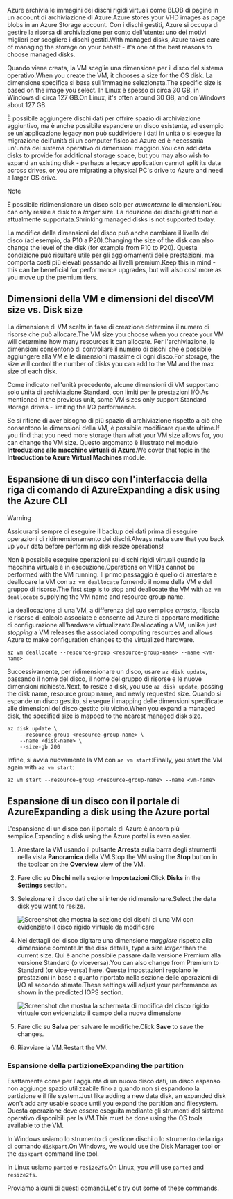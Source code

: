 <span data-ttu-id="19c38-101">Azure archivia le immagini dei dischi rigidi virtuali come BLOB di pagine in un account di archiviazione di Azure.</span><span class="sxs-lookup"><span data-stu-id="19c38-101">Azure stores your VHD images as page blobs in an Azure Storage account.</span></span> <span data-ttu-id="19c38-102">Con i dischi gestiti, Azure si occupa di gestire la risorsa di archiviazione per conto dell'utente: uno dei motivi migliori per scegliere i dischi gestiti.</span><span class="sxs-lookup"><span data-stu-id="19c38-102">With managed disks, Azure takes care of managing the storage on your behalf - it's one of the best reasons to choose managed disks.</span></span>

<span data-ttu-id="19c38-103">Quando viene creata, la VM sceglie una dimensione per il disco del sistema operativo.</span><span class="sxs-lookup"><span data-stu-id="19c38-103">When you create the VM, it chooses a size for the OS disk.</span></span> <span data-ttu-id="19c38-104">La dimensione specifica si basa sull'immagine selezionata.</span><span class="sxs-lookup"><span data-stu-id="19c38-104">The specific size is based on the image you select.</span></span> <span data-ttu-id="19c38-105">In Linux è spesso di circa 30 GB, in Windows di circa 127 GB.</span><span class="sxs-lookup"><span data-stu-id="19c38-105">On Linux, it's often around 30 GB, and on Windows about 127 GB.</span></span>

<span data-ttu-id="19c38-106">È possibile aggiungere dischi dati per offrire spazio di archiviazione aggiuntivo, ma è anche possibile espandere un disco esistente, ad esempio se un'applicazione legacy non può suddividere i dati in unità o si esegue la migrazione dell'unità di un computer fisico ad Azure ed è necessaria un'unità del sistema operativo di dimensioni maggiori.</span><span class="sxs-lookup"><span data-stu-id="19c38-106">You can add data disks to provide for additional storage space, but you may also wish to expand an existing disk - perhaps a legacy application cannot split its data across drives, or you are migrating a physical PC's drive to Azure and need a larger OS drive.</span></span>

> [!NOTE]
> <span data-ttu-id="19c38-107">È possibile ridimensionare un disco solo per _aumentarne_ le dimensioni.</span><span class="sxs-lookup"><span data-stu-id="19c38-107">You can only resize a disk to a _larger_ size.</span></span> <span data-ttu-id="19c38-108">La riduzione dei dischi gestiti non è attualmente supportata.</span><span class="sxs-lookup"><span data-stu-id="19c38-108">Shrinking managed disks is not supported today.</span></span>

<span data-ttu-id="19c38-109">La modifica delle dimensioni del disco può anche cambiare il livello del disco (ad esempio, da P10 a P20).</span><span class="sxs-lookup"><span data-stu-id="19c38-109">Changing the size of the disk can also change the level of the disk (for example from P10 to P20).</span></span> <span data-ttu-id="19c38-110">Questa condizione può risultare utile per gli aggiornamenti delle prestazioni, ma comporta costi più elevati passando ai livelli premium.</span><span class="sxs-lookup"><span data-stu-id="19c38-110">Keep this in mind - this can be beneficial for performance upgrades, but will also cost more as you move up the premium tiers.</span></span>

## <a name="vm-size-vs-disk-size"></a><span data-ttu-id="19c38-111">Dimensioni della VM e dimensioni del disco</span><span class="sxs-lookup"><span data-stu-id="19c38-111">VM size vs. Disk size</span></span>

<span data-ttu-id="19c38-112">La dimensione di VM scelta in fase di creazione determina il numero di risorse che può allocare.</span><span class="sxs-lookup"><span data-stu-id="19c38-112">The VM size you choose when you create your VM will determine how many resources it can allocate.</span></span> <span data-ttu-id="19c38-113">Per l'archiviazione, le dimensioni consentono di controllare il numero di dischi che è possibile aggiungere alla VM e le dimensioni massime di ogni disco.</span><span class="sxs-lookup"><span data-stu-id="19c38-113">For storage, the size will control the number of disks you can add to the VM and the max size of each disk.</span></span> 

<span data-ttu-id="19c38-114">Come indicato nell'unità precedente, alcune dimensioni di VM supportano solo unità di archiviazione Standard, con limiti per le prestazioni I/O.</span><span class="sxs-lookup"><span data-stu-id="19c38-114">As mentioned in the previous unit, some VM sizes only support Standard storage drives - limiting the I/O performance.</span></span>

<span data-ttu-id="19c38-115">Se si ritiene di aver bisogno di più spazio di archiviazione rispetto a ciò che consentono le dimensioni della VM, è possibile modificare queste ultime.</span><span class="sxs-lookup"><span data-stu-id="19c38-115">If you find that you need more storage than what your VM size allows for, you can change the VM size.</span></span> <span data-ttu-id="19c38-116">Questo argomento è illustrato nel modulo **Introduzione alle macchine virtuali di Azure**.</span><span class="sxs-lookup"><span data-stu-id="19c38-116">We cover that topic in the **Introduction to Azure Virtual Machines** module.</span></span>

## <a name="expanding-a-disk-using-the-azure-cli"></a><span data-ttu-id="19c38-117">Espansione di un disco con l'interfaccia della riga di comando di Azure</span><span class="sxs-lookup"><span data-stu-id="19c38-117">Expanding a disk using the Azure CLI</span></span>

> [!WARNING]
> <span data-ttu-id="19c38-118">Assicurarsi sempre di eseguire il backup dei dati prima di eseguire operazioni di ridimensionamento dei dischi.</span><span class="sxs-lookup"><span data-stu-id="19c38-118">Always make sure that you back up your data before performing disk resize operations!</span></span>

<span data-ttu-id="19c38-119">Non è possibile eseguire operazioni sui dischi rigidi virtuali quando la macchina virtuale è in esecuzione.</span><span class="sxs-lookup"><span data-stu-id="19c38-119">Operations on VHDs cannot be performed with the VM running.</span></span> <span data-ttu-id="19c38-120">Il primo passaggio è quello di arrestare e deallocare la VM con `az vm deallocate` fornendo il nome della VM e del gruppo di risorse.</span><span class="sxs-lookup"><span data-stu-id="19c38-120">The first step is to stop and deallocate the VM with `az vm deallocate` supplying the VM name and resource group name.</span></span>

<span data-ttu-id="19c38-121">La deallocazione di una VM, a differenza del suo semplice _arresto_, rilascia le risorse di calcolo associate e consente ad Azure di apportare modifiche di configurazione all'hardware virtualizzato.</span><span class="sxs-lookup"><span data-stu-id="19c38-121">Deallocating a VM, unlike just _stopping_ a VM releases the associated computing resources and allows Azure to make configuration changes to the virtualized hardware.</span></span>

```azurecli
az vm deallocate --resource-group <resource-group-name> --name <vm-name>
```

<span data-ttu-id="19c38-122">Successivamente, per ridimensionare un disco, usare `az disk update`, passando il nome del disco, il nome del gruppo di risorse e le nuove dimensioni richieste.</span><span class="sxs-lookup"><span data-stu-id="19c38-122">Next, to resize a disk, you use `az disk update`, passing the disk name, resource group name, and newly requested size.</span></span> <span data-ttu-id="19c38-123">Quando si espande un disco gestito, si esegue il mapping delle dimensioni specificate alle dimensioni del disco gestito più vicino.</span><span class="sxs-lookup"><span data-stu-id="19c38-123">When you expand a managed disk, the specified size is mapped to the nearest managed disk size.</span></span>

```azurecli
az disk update \
    --resource-group <resource-group-name> \
    --name <disk-name> \
    --size-gb 200
```

<span data-ttu-id="19c38-124">Infine, si avvia nuovamente la VM con `az vm start`:</span><span class="sxs-lookup"><span data-stu-id="19c38-124">Finally, you start the VM again with `az vm start`:</span></span>

```azurecli
az vm start --resource-group <resource-group-name> --name <vm-name>
```

## <a name="expanding-a-disk-using-the-azure-portal"></a><span data-ttu-id="19c38-125">Espansione di un disco con il portale di Azure</span><span class="sxs-lookup"><span data-stu-id="19c38-125">Expanding a disk using the Azure portal</span></span>

<span data-ttu-id="19c38-126">L'espansione di un disco con il portale di Azure è ancora più semplice.</span><span class="sxs-lookup"><span data-stu-id="19c38-126">Expanding a disk using the Azure portal is even easier.</span></span>

1. <span data-ttu-id="19c38-127">Arrestare la VM usando il pulsante **Arresta** sulla barra degli strumenti nella vista **Panoramica** della VM.</span><span class="sxs-lookup"><span data-stu-id="19c38-127">Stop the VM using the **Stop** button in the toolbar on the **Overview** view of the VM.</span></span>

1. <span data-ttu-id="19c38-128">Fare clic su **Dischi** nella sezione **Impostazioni**.</span><span class="sxs-lookup"><span data-stu-id="19c38-128">Click **Disks** in the **Settings** section.</span></span>

1. <span data-ttu-id="19c38-129">Selezionare il disco dati che si intende ridimensionare.</span><span class="sxs-lookup"><span data-stu-id="19c38-129">Select the data disk you want to resize.</span></span>

    ![Screenshot che mostra la sezione dei dischi di una VM con evidenziato il disco rigido virtuale da modificare](../media/5-portal-disks.png)

1. <span data-ttu-id="19c38-131">Nei dettagli del disco digitare una dimensione _maggiore_ rispetto alla dimensione corrente.</span><span class="sxs-lookup"><span data-stu-id="19c38-131">In the disk details, type a size _larger_ than the current size.</span></span> <span data-ttu-id="19c38-132">Qui è anche possibile passare dalla versione Premium alla versione Standard (o viceversa).</span><span class="sxs-lookup"><span data-stu-id="19c38-132">You can also change from Premium to Standard (or vice-versa) here.</span></span> <span data-ttu-id="19c38-133">Queste impostazioni regolano le prestazioni in base a quanto riportato nella sezione delle operazioni di I/O al secondo stimate.</span><span class="sxs-lookup"><span data-stu-id="19c38-133">These settings will adjust your performance as shown in the predicted IOPS section.</span></span>

    ![Screenshot che mostra la schermata di modifica del disco rigido virtuale con evidenziato il campo della nuova dimensione](../media/5-resize-disk.png)

1. <span data-ttu-id="19c38-135">Fare clic su **Salva** per salvare le modifiche.</span><span class="sxs-lookup"><span data-stu-id="19c38-135">Click **Save** to save the changes.</span></span>

1. <span data-ttu-id="19c38-136">Riavviare la VM.</span><span class="sxs-lookup"><span data-stu-id="19c38-136">Restart the VM.</span></span>


### <a name="expanding-the-partition"></a><span data-ttu-id="19c38-137">Espansione della partizione</span><span class="sxs-lookup"><span data-stu-id="19c38-137">Expanding the partition</span></span>

<span data-ttu-id="19c38-138">Esattamente come per l'aggiunta di un nuovo disco dati, un disco espanso non aggiunge spazio utilizzabile fino a quando non si espandono la partizione e il file system.</span><span class="sxs-lookup"><span data-stu-id="19c38-138">Just like adding a new data disk, an expanded disk won't add any usable space until you expand the partition and filesystem.</span></span> <span data-ttu-id="19c38-139">Questa operazione deve essere eseguita mediante gli strumenti del sistema operativo disponibili per la VM.</span><span class="sxs-lookup"><span data-stu-id="19c38-139">This must be done using the OS tools available to the VM.</span></span> 

<span data-ttu-id="19c38-140">In Windows usiamo lo strumento di gestione dischi o lo strumento della riga di comando `diskpart`.</span><span class="sxs-lookup"><span data-stu-id="19c38-140">On Windows, we would use the Disk Manager tool or the `diskpart` command line tool.</span></span>

<span data-ttu-id="19c38-141">In Linux usiamo `parted` e `resize2fs`.</span><span class="sxs-lookup"><span data-stu-id="19c38-141">On Linux, you will use `parted` and `resize2fs`.</span></span>

<span data-ttu-id="19c38-142">Proviamo alcuni di questi comandi.</span><span class="sxs-lookup"><span data-stu-id="19c38-142">Let's try out some of these commands.</span></span>